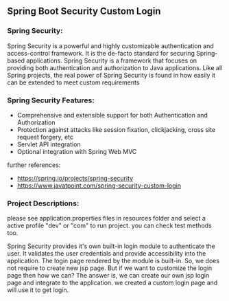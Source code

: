 ## Spring Boot Security Custom Login

### Spring Security:
Spring Security is a powerful and highly customizable authentication and access-control framework. It is the de-facto standard for securing Spring-based applications.
Spring Security is a framework that focuses on providing both authentication and authorization to Java applications. Like all Spring projects, the real power of Spring Security is found in how easily it can be extended to meet custom requirements

### Spring Security Features:
- Comprehensive and extensible support for both Authentication and Authorization
- Protection against attacks like session fixation, clickjacking, cross site request forgery, etc
- Servlet API integration
- Optional integration with Spring Web MVC


further references:     
- https://spring.io/projects/spring-security
- https://www.javatpoint.com/spring-security-custom-login



### Project Descriptions:
please see application.properties files in resources folder and select a active profile "dev" or "com" to run project. you can check test methods too.  

Spring Security provides it's own built-in login module to authenticate the user. It validates the user credentials and provide accessibility into the application.
The login page rendered by the module is built-in. So, we does not require to create new jsp page. But if we want to customize the login page then how we can?
The answer is, we can create our own jsp login page and integrate to the application. we created a custom login page and will use it to get login.